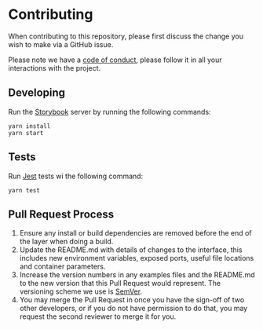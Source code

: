 # Contributing

When contributing to this repository, please first discuss the change you wish to make via a GitHub issue.

Please note we have a [code of conduct](https://github.com/aeksco/openjscad-react/blob/main/CODE_OF_CONDUCT.md), please follow it in all your interactions with the project.

## Developing

Run the [Storybook](https://storybook.js.org/) server by running the following commands:

```
yarn install
yarn start
```

## Tests

Run [Jest](https://jestjs.io) tests wi the following command:

```
yarn test
```

## Pull Request Process

1. Ensure any install or build dependencies are removed before the end of the layer when doing a
   build.
2. Update the README.md with details of changes to the interface, this includes new environment
   variables, exposed ports, useful file locations and container parameters.
3. Increase the version numbers in any examples files and the README.md to the new version that this
   Pull Request would represent. The versioning scheme we use is [SemVer](http://semver.org/).
4. You may merge the Pull Request in once you have the sign-off of two other developers, or if you
   do not have permission to do that, you may request the second reviewer to merge it for you.
